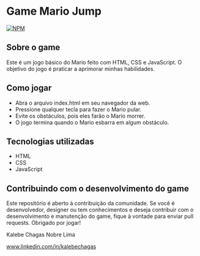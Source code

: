 #  Game Mario Jump
[![NPM](https://img.shields.io/npm/l/react)](https://github.com/kalebechagas/Game_Mario_Jump/blob/main/LICENSE)

## Sobre o game

Este é um jogo básico do Mario feito com HTML, CSS e JavaScript. O objetivo do jogo é praticar a aprimorar minhas habilidades.

## Como jogar

- Abra o arquivo index.html em seu navegador da web.
- Pressione qualquer tecla para fazer o Mario pular.
- Evite os obstáculos, pois eles farão o Mario morrer.
- O jogo termina quando o Mario esbarra em algum obstáculo.

## Tecnologias utilizadas
- HTML
- CSS
- JavaScript

## Contribuindo com o desenvolvimento do game
Este repositório é aberto à contribuição da comunidade. Se você é desenvolvedor, designer ou tem conhecimentos e deseja contribuir com o desenvolvimento e manutenção do game, fique à vontade para enviar pull requests. Obrigado por jogar!

Kalebe Chagas Nobre Lima

www.linkedin.com/in/kalebechagas
